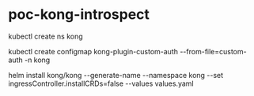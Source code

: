 # poc-kong-introspect

kubectl create ns kong

kubectl create configmap kong-plugin-custom-auth --from-file=custom-auth -n kong

helm install kong/kong --generate-name --namespace kong --set ingressController.installCRDs=false --values values.yaml

